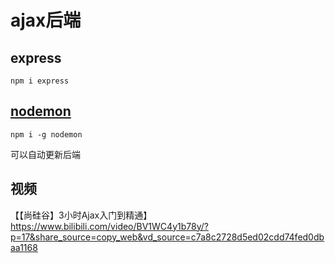 # ajax后端

## express
```
npm i express
```

## [nodemon](https://www.npmjs.com/package/nodemon)
```
npm i -g nodemon
```
可以自动更新后端

## 视频
【【尚硅谷】3小时Ajax入门到精通】 https://www.bilibili.com/video/BV1WC4y1b78y/?p=17&share_source=copy_web&vd_source=c7a8c2728d5ed02cdd74fed0dbaa1168